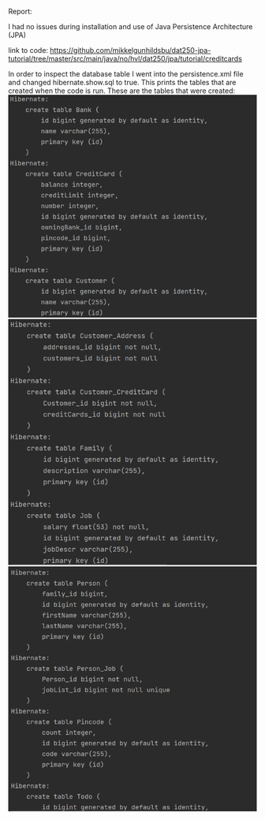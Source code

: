 Report: 

I had no issues during installation and use of Java Persistence Architecture (JPA) 

link to code: https://github.com/mikkelgunhildsbu/dat250-jpa-tutorial/tree/master/src/main/java/no/hvl/dat250/jpa/tutorial/creditcards

In order to inspect the database table I went into the persistence.xml file and changed hibernate.show.sql to true. This prints the tables that are created when the code is run. These are the tables that were created:
![img.png](img.png)
![img_1.png](img_1.png)
![img_2.png](img_2.png)